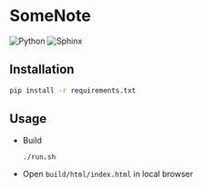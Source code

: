 # SomeNote

![Python](https://img.shields.io/badge/python-3.9-blue)
![Sphinx](https://img.shields.io/badge/sphinx-4.5.0-orange)

## Installation

```bash
pip install -r requirements.txt
```

## Usage

- Build
    ```
    ./run.sh
    ```

- Open `build/html/index.html` in local browser